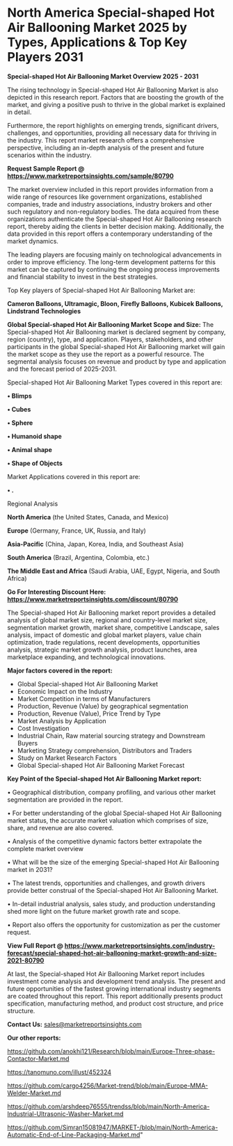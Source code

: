 # North America Special-shaped Hot Air Ballooning Market 2025 by Types, Applications & Top Key Players 2031

<Strong> Special-shaped Hot Air Ballooning Market Overview 2025 - 2031</strong>

The rising technology in Special-shaped Hot Air Ballooning Market is also depicted in this research report. Factors that are boosting the growth of the market, and giving a positive push to thrive in the global market is explained in detail.

Furthermore, the report highlights on emerging trends, significant drivers, challenges, and opportunities, providing all necessary data for thriving in the industry. This report market research offers a comprehensive perspective, including an in-depth analysis of the present and future scenarios within the industry.

<strong>Request Sample Report @ <a href=https://www.marketreportsinsights.com/sample/80790>https://www.marketreportsinsights.com/sample/80790</a></strong>

The market overview included in this report provides information from a wide range of resources like government organizations, established companies, trade and industry associations, industry brokers and other such regulatory and non-regulatory bodies. The data acquired from these organizations authenticate the Special-shaped Hot Air Ballooning research report, thereby aiding the clients in better decision making. Additionally, the data provided in this report offers a contemporary understanding of the market dynamics.

The leading players are focusing mainly on technological advancements in order to improve efficiency. The long-term development patterns for this market can be captured by continuing the ongoing process improvements and financial stability to invest in the best strategies.

Top Key players of Special-shaped Hot Air Ballooning Market are:

<strong>Cameron Balloons, Ultramagic, Bloon, Firefly Balloons, Kubicek Balloons, Lindstrand Technologies</strong>

<strong><b>Global Special-shaped Hot Air Ballooning Market Scope and Size:</b></strong>
The Special-shaped Hot Air Ballooning market is declared segment by company, region (country), type, and application. Players, stakeholders, and other participants in the global Special-shaped Hot Air Ballooning market will gain the market scope as they use the report as a powerful resource. The segmental analysis focuses on revenue and product by type and application and the forecast period of 2025-2031.

Special-shaped Hot Air Ballooning Market Types covered in this report are:

<strong>• Blimps

• Cubes

• Sphere

• Humanoid shape

• Animal shape

• Shape of Objects</strong>

Market Applications covered in this report are:

<strong>• .</strong> 

Regional Analysis

<strong>North America</strong> (the United States, Canada, and Mexico)

<strong>Europe</strong> (Germany, France, UK, Russia, and Italy)

<strong>Asia-Pacific</strong> (China, Japan, Korea, India, and Southeast Asia)

<strong>South America</strong> (Brazil, Argentina, Colombia, etc.)

<strong>The Middle East and Africa</strong> (Saudi Arabia, UAE, Egypt, Nigeria, and South Africa)

<strong>Go For Interesting Discount Here: <a href=https://www.marketreportsinsights.com/discount/80790>https://www.marketreportsinsights.com/discount/80790</a></strong>

The Special-shaped Hot Air Ballooning market report provides a detailed analysis of global market size, regional and country-level market size, segmentation market growth, market share, competitive Landscape, sales analysis, impact of domestic and global market players, value chain optimization, trade regulations, recent developments, opportunities analysis, strategic market growth analysis, product launches, area marketplace expanding, and technological innovations.

<strong><b>Major factors covered in the report:</b></strong>
<ul>
  <li>Global Special-shaped Hot Air Ballooning Market </li>
  <li>Economic Impact on the Industry</li>
  <li>Market Competition in terms of Manufacturers</li>
  <li>Production, Revenue (Value) by geographical segmentation</li>
  <li>Production, Revenue (Value), Price Trend by Type</li>
  <li>Market Analysis by Application</li>
  <li>Cost Investigation</li>
  <li>Industrial Chain, Raw material sourcing strategy and Downstream Buyers</li>
  <li>Marketing Strategy comprehension, Distributors and Traders</li>
  <li>Study on Market Research Factors</li>
  <li>Global Special-shaped Hot Air Ballooning Market Forecast</li>
</ul>

<strong><b>Key Point of the Special-shaped Hot Air Ballooning Market report:</b></strong>

• Geographical distribution, company profiling, and various other market segmentation are provided in the report.

• For better understanding of the global Special-shaped Hot Air Ballooning market status, the accurate market valuation which comprises of size, share, and revenue are also covered.

• Analysis of the competitive dynamic factors better extrapolate the complete market overview

• What will be the size of the emerging Special-shaped Hot Air Ballooning market in 2031?

• The latest trends, opportunities and challenges, and growth drivers provide better construal of the Special-shaped Hot Air Ballooning Market.

• In-detail industrial analysis, sales study, and production understanding shed more light on the future market growth rate and scope.

• Report also offers the opportunity for customization as per the customer request.

<strong><b>View Full Report @ <a href=https://www.marketreportsinsights.com/industry-forecast/special-shaped-hot-air-ballooning-market-growth-and-size-2021-80790>https://www.marketreportsinsights.com/industry-forecast/special-shaped-hot-air-ballooning-market-growth-and-size-2021-80790</a></b></strong>


At last, the Special-shaped Hot Air Ballooning Market report includes investment come analysis and development trend analysis. The present and future opportunities of the fastest growing international industry segments are coated throughout this report. This report additionally presents product specification, manufacturing method, and product cost structure, and price structure.

<strong>Contact Us:</strong>
sales@marketreportsinsights.com

<strong>Our other reports:</strong>

<a href=https://github.com/anokhi121/Research/blob/main/Europe-Three-phase-Contactor-Market.md>https://github.com/anokhi121/Research/blob/main/Europe-Three-phase-Contactor-Market.md</a>

<a href=https://tanomuno.com/illust/452324>https://tanomuno.com/illust/452324</a>

<a href=https://github.com/cargo4256/Market-trend/blob/main/Europe-MMA-Welder-Market.md>https://github.com/cargo4256/Market-trend/blob/main/Europe-MMA-Welder-Market.md</a>

<a href=https://github.com/arshdeep76555/trendss/blob/main/North-America-Industrial-Ultrasonic-Washer-Market.md>https://github.com/arshdeep76555/trendss/blob/main/North-America-Industrial-Ultrasonic-Washer-Market.md</a>

<a href=https://github.com/Simran15081947/MARKET-/blob/main/North-America-Automatic-End-of-Line-Packaging-Market.md>https://github.com/Simran15081947/MARKET-/blob/main/North-America-Automatic-End-of-Line-Packaging-Market.md</a>"

